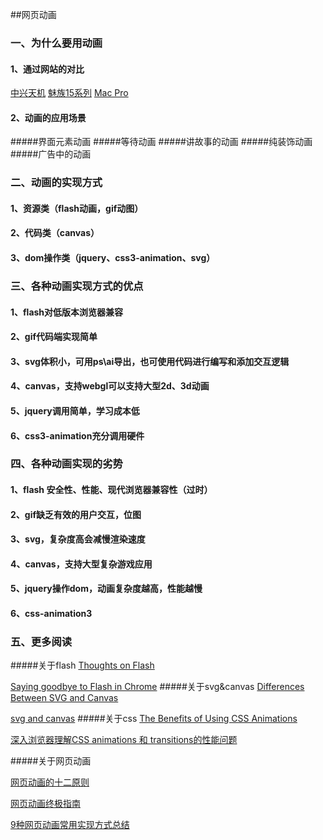 ##网页动画

### 一、为什么要用动画
#### 1、通过网站的对比
[中兴天机](http://www.ztedevices.com/cn/product/smart-phone/axon_m)
[魅族15系列](https://www.meizu.com/15/summary/?click=gw_index_lunbo_1)
[Mac Pro](https://www.apple.com/mac-pro/)
#### 2、动画的应用场景
#####界面元素动画
#####等待动画
#####讲故事的动画
#####纯装饰动画
#####广告中的动画
### 二、动画的实现方式
#### 1、资源类（flash动画，gif动图）
#### 2、代码类（canvas）
#### 3、dom操作类（jquery、css3-animation、svg）
### 三、各种动画实现方式的优点
#### 1、flash对低版本浏览器兼容
#### 2、gif代码端实现简单
#### 3、svg体积小，可用ps\ai导出，也可使用代码进行编写和添加交互逻辑
#### 4、canvas，支持webgl可以支持大型2d、3d动画
#### 5、jquery调用简单，学习成本低
#### 6、css3-animation充分调用硬件
### 四、各种动画实现的劣势
#### 1、flash 安全性、性能、现代浏览器兼容性（过时）
#### 2、gif缺乏有效的用户交互，位图
#### 3、svg，复杂度高会减慢渲染速度
#### 4、canvas，支持大型复杂游戏应用
#### 5、jquery操作dom，动画复杂度越高，性能越慢
#### 6、css-animation3
### 五、更多阅读
#####关于flash
[Thoughts on Flash](https://www.apple.com/hotnews/thoughts-on-flash/)

[Saying goodbye to Flash in Chrome](https://www.blog.google/products/chrome/saying-goodbye-flash-chrome/)
#####关于svg&canvas
[Differences Between SVG and Canvas](https://www.w3schools.com/html/html5_svg.asp)

[svg and canvas](https://www.zhihu.com/question/19690014)
#####关于css
[The Benefits of Using CSS Animations](http://www.adobepress.com/articles/article.asp?p=2266739)

[深入浏览器理解CSS animations 和 transitions的性能问题](https://blog.csdn.net/leer168/article/details/25917093)

#####关于网页动画

[网页动画的十二原则](https://cssanimation.rocks/cn/principles/)

[网页动画终极指南](http://colachan.com/post/3444)

[9种网页动画常用实现方式总结](https://blog.csdn.net/cuixiping/article/details/8234627)